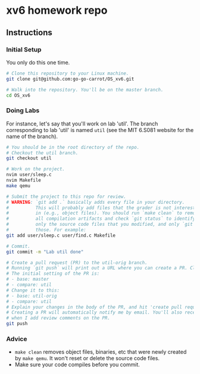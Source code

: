 # xv6 homework repo

## Instructions

### Initial Setup

You only do this one time.

```bash
# Clone this repository to your Linux machine.
git clone git@github.com:go-go-carrot/OS_xv6.git

# Walk into the repository. You'll be on the master branch.
cd OS_xv6
```

### Doing Labs

For instance, let's say that you'll work on lab 'util'. The branch corresponding to lab 'util' is named `util` (see the MIT 6.S081 website for the name of the branch).

```bash
# You should be in the root directory of the repo.
# Checkout the util branch.
git checkout util

# Work on the project.
nvim user/sleep.c
nvim Makefile
make qemu

# Submit the project to this repo for review.
# WARNING: `git add .` basically adds every file in your directory.
#          This will probably add files that the grader is not interested
#          in (e.g., object files). You should run `make clean` to remove
#          all compilation artifacts and check `git status` to identify
#          only the source code files that you modified, and only `git add`
#          those. For example:
git add user/sleep.c user/find.c Makefile

# Commit.
git commit -m "Lab util done"

# Create a pull request (PR) to the util-orig branch.
# Running `git push` will print out a URL where you can create a PR. Click the link.
# The initial setting of the PR is:
# - base: master
# - compare: util
# Change it to this:
# - base: util-orig
# - compare: util
# Explain your changes in the body of the PR, and hit 'create pull request'.
# Creating a PR will automatically notify me by email. You'll also receive emails
# when I add review comments on the PR.
git push
```

### Advice

- `make clean` removes object files, binaries, etc that were newly created by `make qemu`. It won't reset or delete the source code files.
- Make sure your code compiles before you commit.
